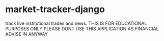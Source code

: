 # market-tracker-django
track live institutional trades and news. THIS IS FOR EDUCATIONAL PURPOSES ONLY PLEASE DONT USE THIS APPLICATION AS FINANCIAL ADVISE IN ANYWAY
